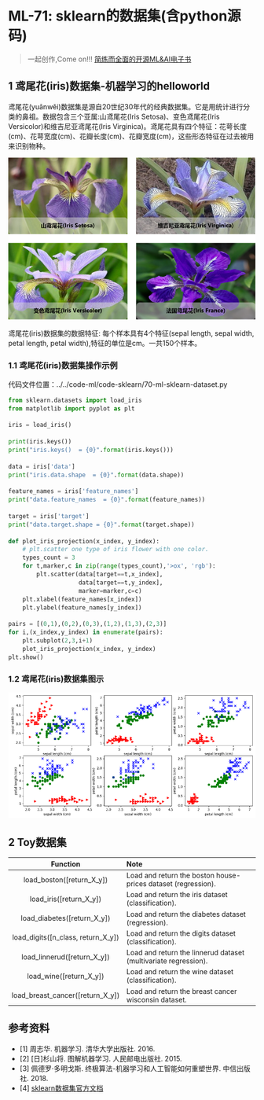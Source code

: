 # ML-71: sklearn的数据集(含python源码)

> 一起创作,Come on!!! [简练而全面的开源ML&AI电子书](https://github.com/media-tm/MTOpenML)

## 1 鸢尾花(iris)数据集-机器学习的helloworld

鸢尾花(yuānwěi)数据集是源自20世纪30年代的经典数据集。它是用统计进行分类的鼻祖。数据包含三个亚属:山鸢尾花(Iris Setosa)、变色鸢尾花(Iris Versicolor)和维吉尼亚鸢尾花(Iris Virginica)。鸢尾花具有四个特征：花萼长度(cm)、花萼宽度(cm)、花瓣长度(cm)、花瓣宽度(cm)，这些形态特征在过去被用来识别物种。

![image](../images/7-database-iris.png)

鸢尾花(iris)数据集的数据特征: 每个样本具有4个特征(sepal length, sepal width, petal length, petal width),特征的单位是cm。一共150个样本。

### 1.1 鸢尾花(iris)数据集操作示例

代码文件位置：../../code-ml/code-sklearn/70-ml-sklearn-dataset.py

``` python
from sklearn.datasets import load_iris
from matplotlib import pyplot as plt

iris = load_iris()

print(iris.keys())
print("iris.keys()  = {0}".format(iris.keys()))

data = iris['data']
print("iris.data.shape  = {0}".format(data.shape))

feature_names = iris['feature_names']
print("data.feature_names  = {0}".format(feature_names))

target = iris['target']
print("data.target.shape = {0}".format(target.shape))

def plot_iris_projection(x_index, y_index):
    # plt.scatter one type of iris flower with one color.
    types_count = 3
    for t,marker,c in zip(range(types_count),'>ox', 'rgb'):
        plt.scatter(data[target==t,x_index],
                    data[target==t,y_index],
                    marker=marker,c=c)
    plt.xlabel(feature_names[x_index])
    plt.ylabel(feature_names[y_index])

pairs = [(0,1),(0,2),(0,3),(1,2),(1,3),(2,3)]
for i,(x_index,y_index) in enumerate(pairs):
    plt.subplot(2,3,i+1)
    plot_iris_projection(x_index, y_index)
plt.show()
```

### 1.2 鸢尾花(iris)数据集图示

![鸢尾花(iris)数据集](../images/7-database-iris-overview.png)

## 2 Toy数据集

| Function | Note |
|:----:|:----|
|load_boston([return_X_y])|Load and return the boston house-prices dataset (regression).|
|load_iris([return_X_y])|Load and return the iris dataset (classification).|
|load_diabetes([return_X_y])|Load and return the diabetes dataset (regression).|
|load_digits([n_class, return_X_y])|Load and return the digits dataset (classification).|
|load_linnerud([return_X_y])|Load and return the linnerud dataset (multivariate regression).|
|load_wine([return_X_y])|Load and return the wine dataset (classification).|
|load_breast_cancer([return_X_y])|Load and return the breast cancer wisconsin dataset.|

## 参考资料

- [1] 周志华. 机器学习. 清华大学出版社. 2016.
- [2] [日]杉山将. 图解机器学习. 人民邮电出版社. 2015.
- [3] 佩德罗·多明戈斯. 终极算法-机器学习和人工智能如何重塑世界. 中信出版社. 2018.
- [4] [sklearn数据集官方文档](http://scikit-learn.org/stable/datasets/index.html)

